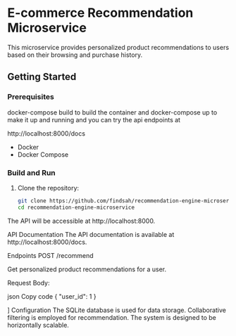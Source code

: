 # E-commerce Recommendation Microservice

This microservice provides personalized product recommendations to users based on their browsing and purchase history.

## Getting Started

### Prerequisites
docker-compose build to build the container
and 
docker-compose up to make it up and running and you can try the api endpoints at 

http://localhost:8000/docs
- Docker
- Docker Compose

### Build and Run

1. Clone the repository:

   ```bash
   git clone https://github.com/findsah/recommendation-engine-microservice.git
   cd recommendation-engine-microservice
The API will be accessible at http://localhost:8000.

API Documentation
The API documentation is available at http://localhost:8000/docs.

Endpoints
POST /recommend

Get personalized product recommendations for a user.

Request Body:

json
Copy code
{
  "user_id": 1
}

]
Configuration
The SQLite database is used for data storage.
Collaborative filtering is employed for recommendation.
The system is designed to be horizontally scalable.